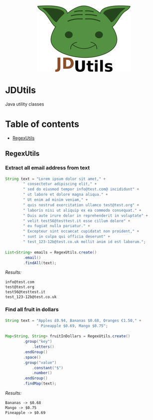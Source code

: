 <p align="center">
  <img src="docs/logo/JDUtils.png" alt="JDUtils">
</p>

# JDUtils
Java utility classes


Table of contents
=================
* [RegexUtils](#regexutils)

## RegexUtils

### Extract all email address from text
```java
String text = "Lorem ipsum dolor sit amet," +
        " consectetur adipiscing elit," +
        " sed do eiusmod tempor info@test.com@ incididunt" +
        " ut labore et dolore magna aliqua." +
        " Ut enim ad minim veniam," +
        " quis nostrud exercitation ullamco test@test.org" +
        " laboris nisi ut aliquip ex ea commodo consequat." +
        " Duis aute irure dolor in reprehenderit in voluptate" +
        " velit test56@testtest.it esse cillum dolore" +
        " eu fugiat nulla pariatur." +
        " Excepteur sint occaecat cupidatat non proident," +
        " sunt in culpa qui officia deserunt" +
        " test_123-12b@test.co.uk mollit anim id est laborum.";

List<String> emails = RegexUtils.create()
        .email()
        .findAll(text);
```
*Results:*
```
info@test.com
test@test.org
test56@testtest.it
test_123-12b@test.co.uk
```

### Find all fruit in dollars

```java
String text = "Apples £0.94, Bananas $0.68, Oranges €1.50," +
              " Pineapple $0.69, Mango $0.75";

Map<String, String> fruitInDollars = RegexUtils.create()
        .group("key")
            .letters()
        .endGroup()
        .space()
        .group("value")
            .constant("$")
            .number()
        .endGroup()
        .findMap(text);
```

*Results:*
```
Bananas -> $0.68
Mango -> $0.75
Pineapple -> $0.69
```